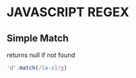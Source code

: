 # JAVASCRIPT REGEX

## Simple Match

returns null if not found

```javascript
'd'.match(/[a-z]/g)
```

